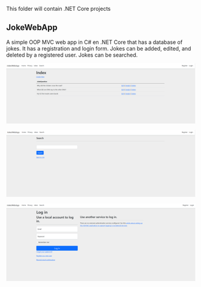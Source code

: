 This folder will contain .NET Core projects

## JokeWebApp

A simple OOP MVC web app in C# en .NET Core that has a database of jokes. It has a registration and login form. Jokes can be added, edited, and deleted by a registered user. Jokes can be searched.

![screenshot of JokeWebApp example list of jokes](https://github.com/CodezPoet/code_examples/blob/main/screenshots/jokewebapp_index.png)

![screenshot of JokeWebApp example search page](https://github.com/CodezPoet/code_examples/blob/main/screenshots/jokewebapp_search.png)

![screenshot of JokeWebApp example login form](https://github.com/CodezPoet/code_examples/blob/main/screenshots/jokewebapp_login.png)




